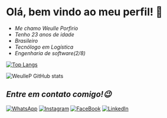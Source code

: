# Olá, bem vindo ao meu perfil! 👋

+ *Me chamo Weulle Porfirio*
+ *Tenho 23 anos de idade*
+ *Brasileiro*
+ *Tecnólogo em Logística*
+ *Engenharia de software(2/8)*

[![Top Langs](https://github-readme-stats.vercel.app/api/top-langs/?username=WeulleP&layout=compact)](https://github.com/WeulleP/github-readme-stats)

![WeulleP GitHub stats](https://github-readme-stats.vercel.app/api?username=WeulleP&show_icons=true&theme=merko)



## *Entre em contato comigo!😉*

[![WhatsApp](https://img.shields.io/badge/WhatsApp-25D366?style=for-the-badge&logo=whatsapp&logoColor=white)](https://wa.me/5521981886476)
[![Instagram](https://img.shields.io/badge/Instagram-E4405F?style=for-the-badge&logo=instagram&logoColor=white)](https://instagram.com/weulleporf)
[![FaceBook](https://img.shields.io/badge/Facebook-1877F2?style=for-the-badge&logo=facebook&logoColor=white)](https://www.facebook.com/weulle.nunes/)
[![LinkedIn](https://img.shields.io/badge/LinkedIn-0077B5?style=for-the-badge&logo=linkedin&logoColor=white)](https://www.linkedin.com/in/weulle-porfirio-501818264/)
